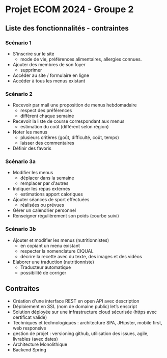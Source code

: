 # Projet ECOM 2024 - Groupe 2

## Liste des fonctionnalités - contraintes

### Scénario 1
- S'inscrire sur le site
    - mode de vie, préférences alimentaires, allergies connues.
- Ajouter des membres de son foyer
    - supprimer
- Accéder au site / formulaire en ligne
- Accéder à tous les menus existant


### Scénario 2
- Recevoir par mail une proposition de menus hebdomadaire
    - respect des préférences
    - différent chaque semaine
- Recevoir la liste de course correspondant aux menus
    - estimation du coût (différent selon région)
- Noter les menus
    - plusieurs critères (goût, difficulté, coût, temps)
    - laisser des commentaires
- Définir des favoris

### Scénario 3a
- Modifier les menus
    - déplacer dans la semaine
    - remplacer par d'autres
- Indiquer les repas externes
    - estimations apport caloriques
- Ajouter séances de sport effectuées
    - réalisées ou prévues
- Gérer un calendrier personnel
- Renseigner régulièrement son poids (courbe suivi)



### Scénario 3b
- Ajouter  et modifier les menus (nutritionnistes)
    - en copiant un menu existant
    - respecter la nomenclature CIQUAL
    - décrire la recette avec du texte, des images et des vidéos
- Elaborer une traduction (nutritionniste)
    - Traducteur automatique
    - possibilité de corriger

    
## Contraites 

- Création d'une interface REST en open API avec description
- Déploiement en SSL (nom de domaine public) let’s enscript
- Solution déployée sur une infrastructure cloud sécurisée (https avec certificat valide)
- Techniques et technologiques : architecture SPA, JHipster, mobile first, web responsive
- gestion de projet : versioning github, utilisation des issues, agile, livrables (avec dates)
- Architecture Monolithique 
- Backend Spring
